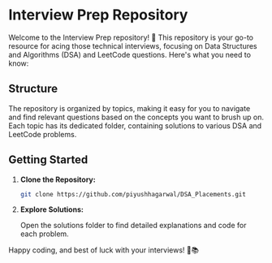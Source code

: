 # Interview Prep Repository

Welcome to the Interview Prep repository! 🚀 This repository is your go-to resource for acing those technical interviews, focusing on Data Structures and Algorithms (DSA) and LeetCode questions. Here's what you need to know:

## Structure

The repository is organized by topics, making it easy for you to navigate and find relevant questions based on the concepts you want to brush up on. Each topic has its dedicated folder, containing solutions to various DSA and LeetCode problems.

## Getting Started

1. **Clone the Repository:**
   ```bash
   git clone https://github.com/piyushhagarwal/DSA_Placements.git
   ```
2. **Explore Solutions:**

   Open the solutions folder to find detailed explanations and code for each problem.


Happy coding, and best of luck with your interviews! 🚀📚
